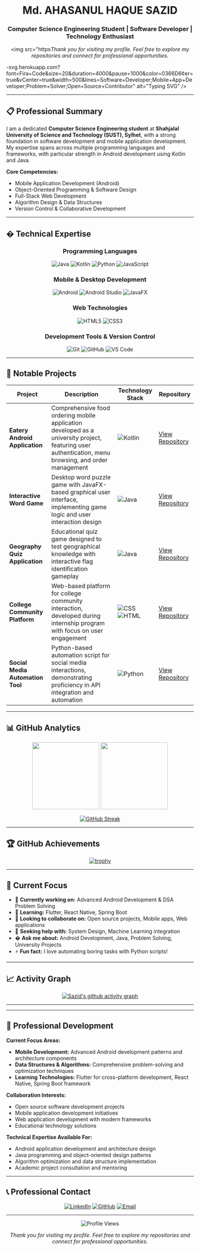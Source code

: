 <div align="center">

# Md. AHASANUL HAQUE SAZID

### Computer Science Engineering Student | Software Developer | Technology Enthusiast

<img src="https*Thank you for visiting my profile. Feel free to explore my repositories and connect for professional opportunities.*

</div>-svg.herokuapp.com?font=Fira+Code&size=20&duration=4000&pause=1000&color=0366D6&center=true&vCenter=true&width=500&lines=Software+Developer;Mobile+App+Developer;Problem+Solver;Open+Source+Contributor" alt="Typing SVG" />

</div>

---

## 📋 Professional Summary

I am a dedicated **Computer Science Engineering student** at **Shahjalal University of Science and Technology (SUST), Sylhet**, with a strong foundation in software development and mobile application development. My expertise spans across multiple programming languages and frameworks, with particular strength in Android development using Kotlin and Java.

**Core Competencies:**
- Mobile Application Development (Android)
- Object-Oriented Programming & Software Design
- Full-Stack Web Development
- Algorithm Design & Data Structures
- Version Control & Collaborative Development

---

## � Technical Expertise

<div align="center">

### Programming Languages
![Java](https://img.shields.io/badge/Java-ED8B00?style=for-the-badge&logo=openjdk&logoColor=white)
![Kotlin](https://img.shields.io/badge/Kotlin-0095D5?style=for-the-badge&logo=kotlin&logoColor=white)
![Python](https://img.shields.io/badge/Python-3776AB?style=for-the-badge&logo=python&logoColor=white)
![JavaScript](https://img.shields.io/badge/JavaScript-F7DF1E?style=for-the-badge&logo=javascript&logoColor=black)

### Mobile & Desktop Development
![Android](https://img.shields.io/badge/Android-3DDC84?style=for-the-badge&logo=android&logoColor=white)
![Android Studio](https://img.shields.io/badge/Android%20Studio-3DDC84?style=for-the-badge&logo=android-studio&logoColor=white)
![JavaFX](https://img.shields.io/badge/JavaFX-007396?style=for-the-badge&logo=java&logoColor=white)

### Web Technologies
![HTML5](https://img.shields.io/badge/HTML5-E34F26?style=for-the-badge&logo=html5&logoColor=white)
![CSS3](https://img.shields.io/badge/CSS3-1572B6?style=for-the-badge&logo=css3&logoColor=white)

### Development Tools & Version Control
![Git](https://img.shields.io/badge/Git-F05032?style=for-the-badge&logo=git&logoColor=white)
![GitHub](https://img.shields.io/badge/GitHub-100000?style=for-the-badge&logo=github&logoColor=white)
![VS Code](https://img.shields.io/badge/VS%20Code-007ACC?style=for-the-badge&logo=visual-studio-code&logoColor=white)

</div>

---

## 🚀 Notable Projects

<div align="center">

| Project | Description | Technology Stack | Repository |
|---------|-------------|------------------|------------|
| **Eatery Android Application** | Comprehensive food ordering mobile application developed as a university project, featuring user authentication, menu browsing, and order management | ![Kotlin](https://img.shields.io/badge/Kotlin-0095D5?style=flat&logo=kotlin&logoColor=white) | [View Repository](https://github.com/sksazid01/Eatery-Android-App) |
| **Interactive Word Game** | Desktop word puzzle game with JavaFX-based graphical user interface, implementing game logic and user interaction design | ![Java](https://img.shields.io/badge/Java-ED8B00?style=flat&logo=openjdk&logoColor=white) | [View Repository](https://github.com/sksazid01/Word-Game-JavaFX) |
| **Geography Quiz Application** | Educational quiz game designed to test geographical knowledge with interactive flag identification gameplay | ![Java](https://img.shields.io/badge/Java-ED8B00?style=flat&logo=openjdk&logoColor=white) | [View Repository](https://github.com/sksazid01/Flag-Quiz) |
| **College Community Platform** | Web-based platform for college community interaction, developed during internship program with focus on user engagement | ![CSS](https://img.shields.io/badge/CSS3-1572B6?style=flat&logo=css3&logoColor=white) ![HTML](https://img.shields.io/badge/HTML5-E34F26?style=flat&logo=html5&logoColor=white) | [View Repository](https://github.com/sksazid01/COLLEGESAMAJ) |
| **Social Media Automation Tool** | Python-based automation script for social media interactions, demonstrating proficiency in API integration and automation | ![Python](https://img.shields.io/badge/Python-3776AB?style=flat&logo=python&logoColor=white) | [View Repository](https://github.com/sksazid01/Facebook_Auto_Poke_Back) |

</div>

---

## 📊 GitHub Analytics

<div align="center">

<img height="180em" src="https://github-readme-stats.vercel.app/api?username=sksazid01&show_icons=true&theme=github_dark&include_all_commits=true&count_private=true&hide_border=true"/>
<img height="180em" src="https://github-readme-stats.vercel.app/api/top-langs/?username=sksazid01&layout=compact&langs_count=8&theme=github_dark&hide_border=true"/>

</div>

<div align="center">

[![GitHub Streak](https://streak-stats.demolab.com/?user=sksazid01&theme=github-dark-blue&hide_border=true)](https://git.io/streak-stats)

</div>

---

## 🏆 GitHub Achievements

<div align="center">

[![trophy](https://github-profile-trophy.vercel.app/?username=sksazid01&theme=tokyonight&row=1&column=6)](https://github.com/ryo-ma/github-profile-trophy)

</div>

---

## 🎯 Current Focus

- 🔭 **Currently working on:** Advanced Android Development & DSA Problem Solving
- 🌱 **Learning:** Flutter, React Native, Spring Boot
- 👯 **Looking to collaborate on:** Open source projects, Mobile apps, Web applications
- 🤔 **Seeking help with:** System Design, Machine Learning integration
- � **Ask me about:** Android Development, Java, Problem Solving, University Projects
- ⚡ **Fun fact:** I love automating boring tasks with Python scripts!

---

## 📈 Activity Graph

<div align="center">

[![Sazid's github activity graph](https://github-readme-activity-graph.vercel.app/graph?username=sksazid01&theme=tokyo-night)](https://github.com/ashutosh00710/github-readme-activity-graph)

</div>

---

---

## 🎯 Professional Development

**Current Focus Areas:**
- **Mobile Development:** Advanced Android development patterns and architecture components
- **Data Structures & Algorithms:** Comprehensive problem-solving and optimization techniques
- **Learning Technologies:** Flutter for cross-platform development, React Native, Spring Boot framework

**Collaboration Interests:**
- Open source software development projects
- Mobile application development initiatives
- Web application development with modern frameworks
- Educational technology solutions

**Technical Expertise Available For:**
- Android application development and architecture design
- Java programming and object-oriented design patterns
- Algorithm optimization and data structure implementation
- Academic project consultation and mentoring

---

## 📞 Professional Contact

<div align="center">

[![LinkedIn](https://img.shields.io/badge/LinkedIn-0077B5?style=for-the-badge&logo=linkedin&logoColor=white)](https://linkedin.com/in/sksazid01)
[![GitHub](https://img.shields.io/badge/GitHub-100000?style=for-the-badge&logo=github&logoColor=white)](https://github.com/sksazid01)
[![Email](https://img.shields.io/badge/Email-D14836?style=for-the-badge&logo=gmail&logoColor=white)](mailto:sksazid01@gmail.com)

---

<img src="https://komarev.com/ghpvc/?username=sksazid01&style=flat-square&color=0366D6" alt="Profile Views"/>

*Thank you for visiting my profile. Feel free to explore my repositories and connect for professional opportunities.*

</div><!--
**sksazid01/sksazid01** is a ✨ _special_ ✨ repository because its `README.md` (this file) appears on your GitHub profile.

Here are some ideas to get you started:

- 🔭 I’m currently working on ...
- 🌱 I’m currently learning ...
- 👯 I’m looking to collaborate on ...
- 🤔 I’m looking for help with ...
- 💬 Ask me about ...
- 📫 How to reach me: ...
- 😄 Pronouns: ...
- ⚡ Fun fact: ...
-->
